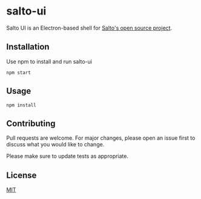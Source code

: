 # salto-ui

Salto UI is an Electron-based shell for [Salto's open source project](https://salto.io). 

## Installation

Use npm to install and run salto-ui

```
npm start
```

## Usage

```
npm install
```

## Contributing
Pull requests are welcome. For major changes, please open an issue first to discuss what you would like to change.

Please make sure to update tests as appropriate.

## License
[MIT](https://choosealicense.com/licenses/mit/)